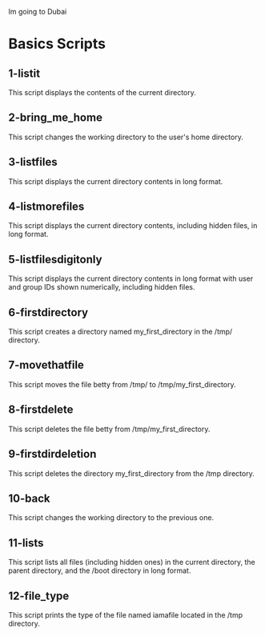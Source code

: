 Im going to Dubai
# Basics Scripts

## 1-listit
This script displays the contents of the current directory.

## 2-bring_me_home
This script changes the working directory to the user's home directory.

## 3-listfiles
This script displays the current directory contents in long format.

## 4-listmorefiles
This script displays the current directory contents, including hidden files, in long format.

## 5-listfilesdigitonly
This script displays the current directory contents in long format with user and group IDs shown numerically, including hidden files.

## 6-firstdirectory
This script creates a directory named my_first_directory in the /tmp/ directory.

## 7-movethatfile
This script moves the file betty from /tmp/ to /tmp/my_first_directory.

## 8-firstdelete
This script deletes the file betty from /tmp/my_first_directory.

## 9-firstdirdeletion
This script deletes the directory my_first_directory from the /tmp directory.

## 10-back
This script changes the working directory to the previous one.

## 11-lists
This script lists all files (including hidden ones) in the current directory, the parent directory, and the /boot directory in long format.

## 12-file_type
This script prints the type of the file named iamafile located in the /tmp directory.


